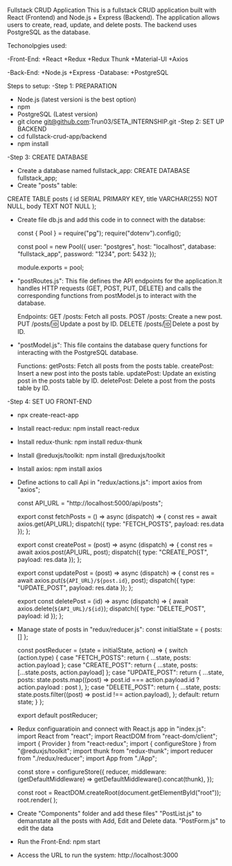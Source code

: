 Fullstack CRUD Application
This is a fullstack CRUD application built with React (Frontend) and Node.js + Express (Backend). The application allows users to create, read, update, and delete posts. The backend uses PostgreSQL as the database.

Techonolpgies used:

-Front-End: 
+React 
+Redux
+Redux Thunk
+Material-UI
+Axios

-Back-End:
+Node.js
+Express
-Database:
+PostgreSQL

Steps to setup:
 -Step 1: PREPARATION
 + Node.js (latest versioni is the best option)
 + npm 
 + PostgreSQL (Latest version)
 + git clone git@github.com:Trun03/SETA_INTERNSHIP.git
 -Step 2: SET UP BACKEND
 + cd fullstack-crud-app/backend
 + npm install

 -Step 3: CREATE DATABASE
 + Create a database named fullstack_app: CREATE DATABASE fullstack_app;
 + Create "posts" table: 
 
  CREATE TABLE posts (
    id SERIAL PRIMARY KEY,
    title VARCHAR(255) NOT NULL,
    body TEXT NOT NULL
);
+ Create file db.js and add this code in to connect with the databse:

    const { Pool } = require("pg");
    require("dotenv").config();

    const pool = new Pool({
        user: "postgres",
        host: "localhost",
        database: "fullstack_app",
        password: "1234",
        port: 5432
    });

    module.exports = pool;

+ "postRoutes.js":
  This file defines the API endpoints for the application.It handles HTTP requests (GET, POST, PUT, DELETE) and calls the corresponding 
  functions from postModel.js to interact with the database.

  Endpoints:
    GET /posts: Fetch all posts.
    POST /posts: Create a new post.
    PUT /posts/:id: Update a post by ID.
    DELETE /posts/:id: Delete a post by ID.
    
+ "postModel.js":
  This file contains the database query functions for interacting with the PostgreSQL database.

  Functions:
    getPosts: Fetch all posts from the posts table.
    createPost: Insert a new post into the posts table.
    updatePost: Update an existing post in the posts table by ID.
    deletePost: Delete a post from the posts table by ID.

 -Step 4: SET UO FRONT-END
 + npx create-react-app
 + Install react-redux: npm install react-redux
 + Install redux-thunk: npm install redux-thunk
 + Install @reduxjs/toolkit: npm install @reduxjs/toolkit
 + Install axios: npm install axios
 + Define actions to call Api in "redux/actions.js":
    import axios from "axios";

    const API_URL = "http://localhost:5000/api/posts";

    export const fetchPosts = () => async (dispatch) => {
        const res = await axios.get(API_URL);
        dispatch({ type: "FETCH_POSTS", payload: res.data });
    };

    export const createPost = (post) => async (dispatch) => {
        const res = await axios.post(API_URL, post);
        dispatch({ type: "CREATE_POST", payload: res.data });
    };

    export const updatePost = (post) => async (dispatch) => {
        const res = await axios.put(`${API_URL}/${post.id}`, post);
        dispatch({ type: "UPDATE_POST", payload: res.data });
    };

    export const deletePost = (id) => async (dispatch) => {
        await axios.delete(`${API_URL}/${id}`);
        dispatch({ type: "DELETE_POST", payload: id });
    };

+ Manage state of posts in "redux/reducer.js":
    const initialState = { posts: [] };

    const postReducer = (state = initialState, action) => {
        switch (action.type) {
            case "FETCH_POSTS":
                return { ...state, posts: action.payload };
            case "CREATE_POST":
                return { ...state, posts: [...state.posts, action.payload] };
            case "UPDATE_POST":
                return {
                    ...state,
                    posts: state.posts.map((post) =>
                        post.id === action.payload.id ? action.payload : post
                    ),
                };
            case "DELETE_POST":
                return {
                    ...state,
                    posts: state.posts.filter((post) => post.id !== action.payload),
                };
            default:
                return state;
        }
    };

    export default postReducer;

+ Redux configuaratioin and connect with React.js app in "index.js":
    import React from "react";
    import ReactDOM from "react-dom/client";
    import { Provider } from "react-redux";
    import { configureStore } from "@reduxjs/toolkit";
    import thunk from "redux-thunk";
    import reducer from "./redux/reducer";
    import App from "./App";

    const store = configureStore({
        reducer,
        middleware: (getDefaultMiddleware) => getDefaultMiddleware().concat(thunk),
    });

    const root = ReactDOM.createRoot(document.getElementById("root"));
    root.render(
        <Provider store={store}>
            <App />
        </Provider>
    );

+ Create "Components" folder and add these files"
 "PostList.js" to demanstate all the posts with Add, Edit and Delete data.
 "PostForm.js" to edit the data

+ Run the Front-End: npm start 
+ Access the URL to run the system: http://localhost:3000 
